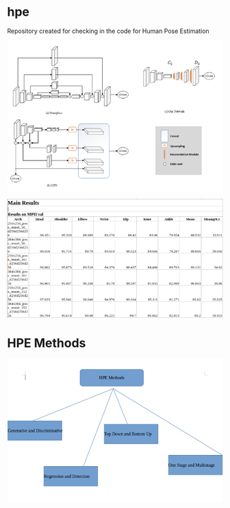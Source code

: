 # hpe
Repository created for checking in the code for Human Pose Estimation

![Image](https://github.com/eva4p2/hpe/blob/master/model.png)

![Image](https://github.com/eva4p2/hpe/blob/master/MPII-hpe.png)

# HPE Methods
![Image](https://github.com/eva4p2/hpe/blob/master/Methods-hpe.png)
